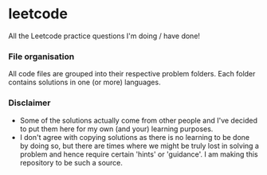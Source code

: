 # leetcode
All the Leetcode practice questions I'm doing / have done!

### File organisation
All code files are grouped into their respective problem folders. Each folder contains
solutions in one (or more) languages.

### Disclaimer
* Some of the solutions actually come from other people and I've decided to put them here for my own (and your) learning purposes. 
* I don't agree with copying solutions as there is no learning to be done by doing so, but
  there are times where we might be truly lost in solving a problem and hence require certain
  'hints' or 'guidance'. I am making this repository to be such a source.
